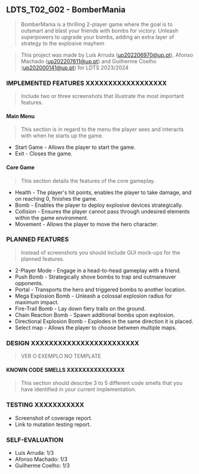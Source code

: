 ## LDTS_T02_G02 - BomberMania

> BomberMania is a thrilling 2-player game where the goal is to outsmart and blast your friends with bombs for victory. Unleash superpowers to upgrade your bombs, adding an extra layer of strategy to the explosive mayhem

> This project was made by Luís Arruda (up202206970@up.pt), Afonso Machado (up202207611@up.pt) and Guilherme Coelho (up202000141@up.pt) for LDTS 2023/2024

### IMPLEMENTED FEATURES XXXXXXXXXXXXXXXXXX

> Include two or three screenshots that illustrate the most important features.
#### Main Menu
>This section is in regard to the menu the player sees and interacts with when he starts up the game.
- Start Game - Allows the player to start the game.
- Exit - Closes the game.
#### Core Game
>This section details the features of the core gameplay.
- Health - The player's hit points, enables the player to take damage, and on reaching 0, finishes the game.
- Bomb - Enables the player to deploy explosive devices strategically.
- Collision - Ensures the player cannot pass through undesired elements within the game environment.
- Movement - Allows the player to move the hero character.

### PLANNED FEATURES

> Instead of screenshots you should include GUI mock-ups for the planned features.
- 2-Player Mode - Engage in a head-to-head gameplay with a friend.
- Push Bomb - Strategically shove bombs to trap and outmaneuver opponents.
- Portal - Transports the hero and triggered bombs to another location.
- Mega Explosion Bomb - Unleash a colossal explosion radius for maximum impact.
- Fire-Trail Bomb - Lay down fiery trails on the ground.
- Chain Reaction Bomb - Spawn additional bombs upon explosion.
- Directional Explosion Bomb - Explodes in the same direction it is placed.
- Select map - Allows the player to choose between multiple maps.

### DESIGN XXXXXXXXXXXXXXXXXXXXXXXX

>VER O EXEMPLO NO TEMPLATE

#### KNOWN CODE SMELLS XXXXXXXXXXXXXXX

> This section should describe 3 to 5 different code smells that you have identified in your current implementation.

### TESTING XXXXXXXXXXX

- Screenshot of coverage report.
- Link to mutation testing report.

### SELF-EVALUATION

- Luís Arruda: 1/3
- Afonso Machado: 1/3
- Guilherme Coelho: 1/3